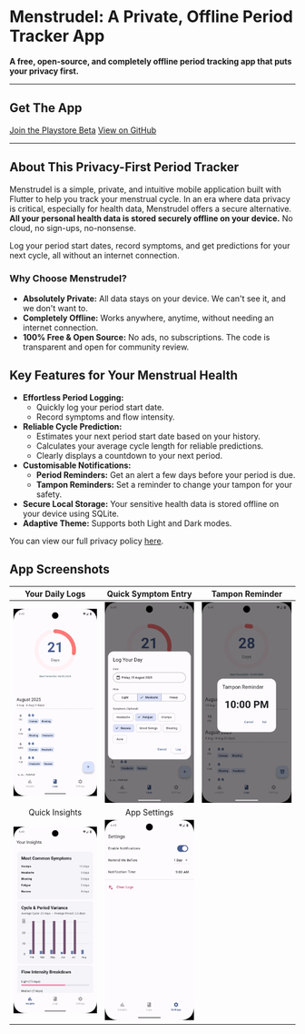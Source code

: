 # Menstrudel: A Private, Offline Period Tracker App

**A free, open-source, and completely offline period tracking app that puts your privacy first.**


---

## Get The App

<p>
  <a href="https://groups.google.com/g/menstrudel-app-testers" class="btn btn-primary">Join the Playstore Beta</a>
  <a href="https://github.com/J-shw/Menstrudel" class="btn">View on GitHub</a>
</p>

---

## About This Privacy-First Period Tracker

Menstrudel is a simple, private, and intuitive mobile application built with Flutter to help you track your menstrual cycle. In an era where data privacy is critical, especially for health data, Menstrudel offers a secure alternative. **All your personal health data is stored securely offline on your device.** No cloud, no sign-ups, no-nonsense.

Log your period start dates, record symptoms, and get predictions for your next cycle, all without an internet connection.

### Why Choose Menstrudel?
* **Absolutely Private:** All data stays on your device. We can't see it, and we don't want to.
* **Completely Offline:** Works anywhere, anytime, without needing an internet connection.
* **100% Free & Open Source:** No ads, no subscriptions. The code is transparent and open for community review.

## Key Features for Your Menstrual Health

* **Effortless Period Logging:**
    * Quickly log your period start date.
    * Record symptoms and flow intensity.
* **Reliable Cycle Prediction:**
    * Estimates your next period start date based on your history.
    * Calculates your average cycle length for reliable predictions.
    * Clearly displays a countdown to your next period.
* **Customisable Notifications:**
    * **Period Reminders:** Get an alert a few days before your period is due.
    * **Tampon Reminders:** Set a reminder to change your tampon for your safety.
* **Secure Local Storage:** Your sensitive health data is stored offline on your device using SQLite.
* **Adaptive Theme:** Supports both Light and Dark modes.

You can view our full privacy policy [here](PRIVACY.md).

## App Screenshots

| Your Daily Logs | Quick Symptom Entry | Tampon Reminder |
| :---: | :---: | :---: |
| ![Screenshot of Menstrudel's daily period log view on Android](screenshots/v2.2.0/android/logs_screen.webp) | ![Screenshot showing the quick symptom entry for a period log in Menstrudel](screenshots/v2.2.0/android/log_day.webp) | ![Screenshot of the tampon change reminder setup in Menstrudel](screenshots/v2.2.0/android/tampon_reminder.webp) |
| Quick Insights | App Settings | |
| ![Screenshot of the cycle insights and predictions screen in Menstrudel](screenshots/v2.2.0/android/insights_screen.webp) | ![Screenshot of the Menstrudel settings page showing notification options](screenshots/v2.2.0/android/settings_screen.webp) | |
